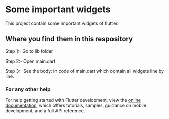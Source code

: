 # Some important widgets

This project contain some important widgets of flutter.

## Where you find them in this respository
Step 1:- Go to lib folder

Step 2:- Open main.dart 

Step 3:- See the body: in code of main.dart which contain all widgets line by line.


### For any other help
For help getting started with Flutter development, view the
[online documentation](https://docs.flutter.dev/), which offers tutorials,
samples, guidance on mobile development, and a full API reference.
